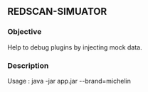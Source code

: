## REDSCAN-SIMUATOR

### Objective

Help to debug plugins by injecting mock data.

### Description

Usage : java -jar app.jar --brand=michelin


